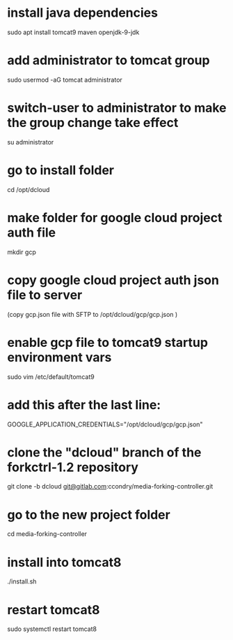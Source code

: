 # install java dependencies
sudo apt install tomcat9 maven openjdk-9-jdk
# add administrator to tomcat group
sudo usermod -aG tomcat administrator
# switch-user to administrator to make the group change take effect
su administrator
# go to install folder
cd /opt/dcloud
# make folder for google cloud project auth file
mkdir gcp
# copy google cloud project auth json file to server
(copy gcp.json file with SFTP to /opt/dcloud/gcp/gcp.json )
# enable gcp file to tomcat9 startup environment vars
sudo vim /etc/default/tomcat9
# add this after the last line:
GOOGLE_APPLICATION_CREDENTIALS="/opt/dcloud/gcp/gcp.json"
# clone the "dcloud" branch of the forkctrl-1.2 repository
git clone -b dcloud git@gitlab.com:ccondry/media-forking-controller.git
# go to the new project folder
cd media-forking-controller
# install into tomcat8
./install.sh
# restart tomcat8
sudo systemctl restart tomcat8

